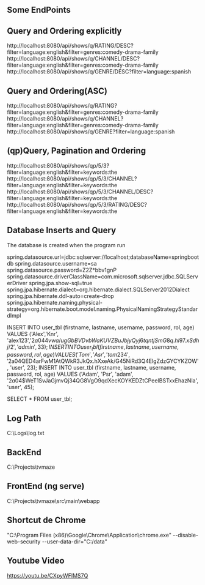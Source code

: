 Some EndPoints
--------------

Query and Ordering explicitly
-----------------------------
http://localhost:8080/api/shows/q/RATING/DESC?filter=language:english&filter=genres:comedy-drama-family
http://localhost:8080/api/shows/q/CHANNEL/DESC?filter=language:english&filter=genres:comedy-drama-family
http://localhost:8080/api/shows/q/GENRE/DESC?filter=language:spanish

Query and Ordering(ASC)
-----------------------
http://localhost:8080/api/shows/q/RATING?filter=language:english&filter=genres:comedy-drama-family
http://localhost:8080/api/shows/q/CHANNEL?filter=language:english&filter=genres:comedy-drama-family
http://localhost:8080/api/shows/q/GENRE?filter=language:spanish

(qp)Query, Pagination and Ordering
----------------------------------
http://localhost:8080/api/shows/qp/5/3?filter=language:english&filter=keywords:the
http://localhost:8080/api/shows/qp/5/3/CHANNEL?filter=language:english&filter=keywords:the
http://localhost:8080/api/shows/qp/5/3/CHANNEL/DESC?filter=language:english&filter=keywords:the
http://localhost:8080/api/shows/qp/5/3/RATING/DESC?filter=language:english&filter=keywords:the


Database Inserts and Query
--------------------------
The database is created when the program run

spring.datasource.url=jdbc:sqlserver://localhost;databaseName=springbootdb
spring.datasource.username=sa
spring.datasource.password=Z2Z*bbv1gnP
spring.datasource.driverClassName=com.microsoft.sqlserver.jdbc.SQLServerDriver
spring.jpa.show-sql=true
spring.jpa.hibernate.dialect=org.hibernate.dialect.SQLServer2012Dialect
spring.jpa.hibernate.ddl-auto=create-drop
spring.jpa.hibernate.naming.physical-strategy=org.hibernate.boot.model.naming.PhysicalNamingStrategyStandardImpl

INSERT INTO user_tbl (firstname, lastname, username, password, rol, age) VALUES ('Alex','Knr', 'alex123','$2a$04$4vwa/ugGbBVDvbWaKUVZBuJbjyQyj6tqntjSmG8q.hi97.xSdhj/2', 'admin', 33);
INSERT INTO user_tbl (firstname, lastname, username, password, rol, age)  VALUES ('Tom', 'Asr', 'tom234', '$2a$04$QED4arFwM1AtQWkR3JkQx.hXxeAk/G45NiRd3Q4ElgZdzGYCYKZOW', 'user', 23);
INSERT INTO user_tbl (firstname, lastname, username, password, rol, age)  VALUES ('Adam', 'Psr', 'adam', '$2a$04$WeT1SvJaGjmvQj34QG8VgO9qdXecKOYKEDZtCPeeIBSTxxEhazNla', 'user', 45);

SELECT * FROM user_tbl;

Log Path
--------
C:\Logs\log.txt

BackEnd
-------
C:\Projects\tvmaze

FrontEnd (ng serve)
-------------------
C:\Projects\tvmaze\src\main\webapp

Shortcut de Chrome
------------------
"C:\Program Files (x86)\Google\Chrome\Application\chrome.exe" --disable-web-security --user-data-dir="C:/data"

Youtube Video
-------------
https://youtu.be/CXpyWFIMS7Q
